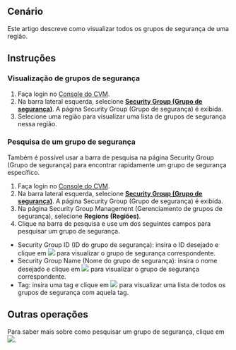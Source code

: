 ## Cenário
Este artigo descreve como visualizar todos os grupos de segurança de uma região.

## Instruções
### Visualização de grupos de segurança
1. Faça login no [Console do CVM](https://console.cloud.tencent.com/cvm/index).
2. Na barra lateral esquerda, selecione **[Security Group (Grupo de segurança)](https://console.cloud.tencent.com/cvm/securitygroup)**. A página Security Group (Grupo de segurança) é exibida.
3. Selecione uma região para visualizar uma lista de grupos de segurança nessa região.

### Pesquisa de um grupo de segurança
Também é possível usar a barra de pesquisa na página Security Group (Grupo de segurança) para encontrar rapidamente um grupo de segurança específico.
1. Faça login no [Console do CVM](https://console.cloud.tencent.com/cvm/index).
2. Na barra lateral esquerda, selecione **[Security Group (Grupo de segurança)](https://console.cloud.tencent.com/cvm/securitygroup)**. A página Security Group (Grupo de segurança) é exibida.
3. Na página Security Group Management (Gerenciamento de grupos de segurança), selecione **Regions (Regiões)**.
4. Clique na barra de pesquisa e use um dos seguintes campos para pesquisar um grupo de segurança.
 - Security Group ID (ID do grupo de segurança): insira o ID desejado e clique em <img src="https://main.qcloudimg.com/raw/3cca38f08eaa87087cdd1b81eaf08a0a.png"></img> para visualizar o grupo de segurança correspondente.
 - Security Group Name (Nome do grupo de segurança): insira o nome desejado e clique em <img src="https://main.qcloudimg.com/raw/3cca38f08eaa87087cdd1b81eaf08a0a.png"></img> para visualizar o grupo de segurança correspondente.
 - Tag: insira uma tag e clique em <img src="https://main.qcloudimg.com/raw/3cca38f08eaa87087cdd1b81eaf08a0a.png"></img> para visualizar uma lista de todos os grupos de segurança com aquela tag.

## Outras operações
Para saber mais sobre como pesquisar um grupo de segurança, clique em <img src="https://main.qcloudimg.com/raw/9de970d18ee10e917d164edf08670f06.png"></img>.



